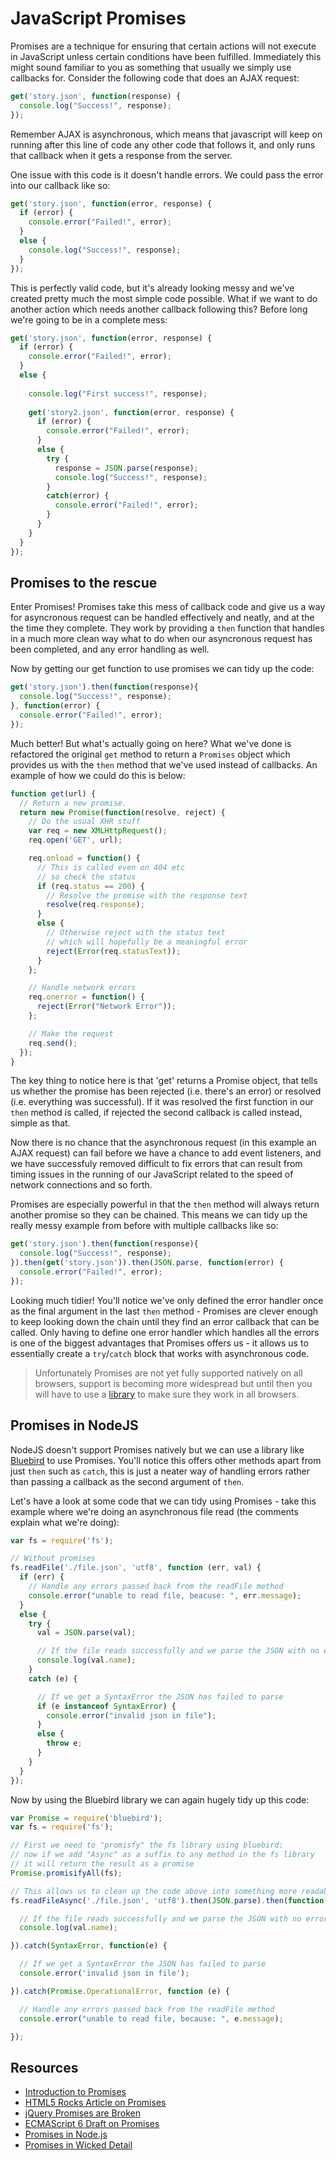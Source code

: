 JavaScript Promises
===================

Promises are a technique for ensuring that certain actions will not execute in JavaScript unless certain conditions have been fulfilled. Immediately this might sound familiar to you as something that usually we simply use callbacks for.
Consider the following code that does an AJAX request:

```javascript
get('story.json', function(response) {
  console.log("Success!", response);
});
```

Remember AJAX is asynchronous, which means that javascript will keep on running after this line of code any other code that follows it, and only runs that callback when it gets a response from the server.

One issue with this code is it doesn't handle errors. We could pass the error into our callback like so:

```javascript
get('story.json', function(error, response) {
  if (error) {
    console.error("Failed!", error);
  }
  else {
    console.log("Success!", response);
  }
});
```

This is perfectly valid code, but it's already looking messy and we've created pretty much the most simple code possible. What if we want to do another action which needs another callback following this? Before long we're going to be in a complete mess:

```javascript
get('story.json', function(error, response) {
  if (error) {
    console.error("Failed!", error);
  }
  else {
    
    console.log("First success!", response);
    
    get('story2.json', function(error, response) {
      if (error) {
        console.error("Failed!", error);
      }
      else {
        try {
          response = JSON.parse(response);
          console.log("Success!", response);
        }
        catch(error) {
          console.error("Failed!", error);
        }
      }
    }
  }
});
```

## Promises to the rescue

Enter Promises! Promises take this mess of callback code and give us a way for asyncronous request can be handled effectively and neatly, and at the the time they complete. They work by providing a `then` function that handles in a much more clean way what to do when our asyncronous request has been completed, and any error handling as well.

Now by getting our get function to use promises we can tidy up the code: 

```javascript
get('story.json').then(function(response){
  console.log("Success!", response);
}, function(error) {
  console.error("Failed!", error);
});
```

Much better! But what's actually going on here? What we've done is refactored the original `get` method to return a `Promises` object which provides us with the `then` method that we've used instead of callbacks. An example of how we could do this is below:

```javascript
function get(url) {
  // Return a new promise.
  return new Promise(function(resolve, reject) {
    // Do the usual XHR stuff
    var req = new XMLHttpRequest();
    req.open('GET', url);

    req.onload = function() {
      // This is called even on 404 etc
      // so check the status
      if (req.status == 200) {
        // Resolve the promise with the response text
        resolve(req.response);
      }
      else {
        // Otherwise reject with the status text
        // which will hopefully be a meaningful error
        reject(Error(req.statusText));
      }
    };

    // Handle network errors
    req.onerror = function() {
      reject(Error("Network Error"));
    };

    // Make the request
    req.send();
  });
}
```

The key thing to notice here is that 'get' returns a Promise object, that tells us whether the promise has been rejected (i.e. there's an error) or resolved (i.e. everything was successful). If it was resolved the first function in our `then` method is called, if rejected the second callback is called instead, simple as that.

Now there is no chance that the asynchronous request (in this example an AJAX request) can fail before we have a chance to add event listeners, and we have successfuly removed difficult to fix errors that can result from timing issues in the running of our JavaScript related to the speed of network connections and so forth.

Promises are especially powerful in that the `then` method will always return another promise so they can be chained. This means we can tidy up the really messy example from before with multiple callbacks like so:

```javascript
get('story.json').then(function(response){
  console.log("Success!", response);
}).then(get('story.json')).then(JSON.parse, function(error) {
  console.error("Failed!", error);
});
```

Looking much tidier! You'll notice we've only defined the error handler once as the final argument in the last `then` method - Promises are clever enough to keep looking down the chain until they find an error callback that can be called. Only having to define one error handler which handles all the errors is one of the biggest advantages that Promises offers us - it allows us to essentially create a `try`/`catch` block that works with asynchronous code.

> Unfortunately Promises are not yet fully supported natively on all browsers, support is becoming more widespread but until then you will have to use a [library](https://github.com/jakearchibald/es6-promise) to make sure they work in all browsers.

## Promises in NodeJS

NodeJS doesn't support Promises natively but we can use a library like [Bluebird](https://github.com/petkaantonov/bluebird) to use Promises. You'll notice this offers other methods apart from just `then` such as `catch`, this is just a neater way of handling errors rather than passing a callback as the second argument of `then`.

Let's have a look at some code that we can tidy using Promises - take this example where we're doing an asynchronous file read (the comments explain what we're doing):

```javascript
var fs = require('fs');

// Without promises
fs.readFile('./file.json', 'utf8', function (err, val) {
  if (err) {
    // Handle any errors passed back from the readFile method
    console.error("unable to read file, beacuse: ", err.message);
  }
  else {
    try {
      val = JSON.parse(val);

      // If the file reads successfully and we parse the JSON with no errors log the result
      console.log(val.name);
    }
    catch (e) {

      // If we get a SyntaxError the JSON has failed to parse
      if (e instanceof SyntaxError) {
        console.error("invalid json in file");
      }
      else {
        throw e;
      }
    }
  }
});
```

Now by using the Bluebird library we can again hugely tidy up this code:

```javascript
var Promise = require('bluebird');
var fs = require('fs');

// First we need to "promisfy" the fs library using bluebird:
// now if we add "Async" as a suffix to any method in the fs library
// it will return the result as a promise
Promise.promisifyAll(fs);

// This allows us to clean up the code above into something more readable
fs.readFileAsync('./file.json', 'utf8').then(JSON.parse).then(function(val) {

  // If the file reads successfully and we parse the JSON with no errors log the result
  console.log(val.name);

}).catch(SyntaxError, function(e) {

  // If we get a SyntaxError the JSON has failed to parse
  console.error('invalid json in file');

}).catch(Promise.OperationalError, function (e) {

  // Handle any errors passed back from the readFile method
  console.error("unable to read file, because: ", e.message);

});
```

Resources
-------

* [Introduction to Promises](https://www.promisejs.org/)
* [HTML5 Rocks Article on Promises](http://www.html5rocks.com/en/tutorials/es6/promises)
* [jQuery Promises are Broken](https://thewayofcode.wordpress.com/tag/jquery-deferred-broken/)
* [ECMAScript 6 Draft on Promises](http://people.mozilla.org/~jorendorff/es6-draft.html#sec-promise-objects)
* [Promises in Node.js](http://12devs.co.uk/articles/promises-an-alternative-way-to-approach-asynchronous-javascript/)
* [Promises in Wicked Detail](http://www.mattgreer.org/articles/promises-in-wicked-detail/)
